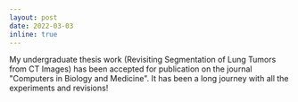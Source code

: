 ```yaml
---
layout: post
date: 2022-03-03
inline: true
---
```


My undergraduate thesis work (Revisiting Segmentation of Lung Tumors from CT Images) has been accepted for publication on the journal "Computers in Biology and Medicine". It has been a long journey with all the experiments and revisions!